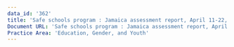 ```yaml
---
data_id: '362'
title: 'Safe schools program : Jamaica assessment report, April 11-22, 2005'
Document URL: 'Safe schools program : Jamaica assessment report, April 11-22, 2005'
Practice Area: 'Education, Gender, and Youth'
---
```

